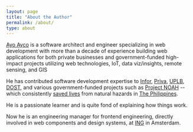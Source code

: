 ```yaml
---
layout: page
title: "About the Author"
permalink: /about/
type: about
---
```


[Ayo Ayco](https://ayco.io) is a software architect and engineer specializing in web development with more than a decade of experience building web applications for both private businesses and government-funded high-impact projects utilizing web technologies, IoT, data viz/insights, remote sensing, and GIS

He has contributed software development expertise to [Infor](http://infor.com), [Priva](https://www.priva.com/), [UPLB](http://itc.uplb.edu.ph), [DOST](http://dost.gov.ph), and various government-funded projects such as [Project NOAH](http://noah.up.edu.ph) -- which consistently [saved lives](https://www.youtube.com/watch?v=LKrV6vtGZEA) from natural hazards in [The Philippines](https://www.officialgazette.gov.ph/programs/about-project-noah/).

He is a passionate learner and is quite fond of explaining how things work.

Now he is an engineering manager for frontend engineering, directly involved in web components and design systems, at <a href="https://ing.com">ING</a> in Amsterdam.<!-- anywhere he wants with his beautiful wife, Jen, and adorable son, Kahel. -->
